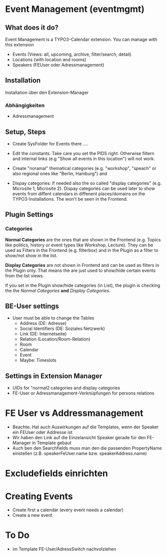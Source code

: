 # Event Management (eventmgmt)



## What does it do?

Event Management is a TYPO3-Calendar extension. You can manage with this extension

* Events (Views: all, upcoming, archive, filter/search, detail)
* Locations (with location and rooms)
* Speakers (FEUser oder Adressmanagement)

## Installation

Installation über den Extension-Manager

### Abhängigkeiten

* Adressmanagement



## Setup, Steps

* Create SysFolder for Events there ....
* Edit the constants. Take care you set the PIDS right. Otherwise filtern and internal links (e.g "Show all events in this location") will not work.

* Create "noramal" thematical categories (e.g. "workshop", "speach" or also regional ones like "Berlin, Hamburg") and
* Dispay categories: if needed also the so called "display categories" (e.g. Microsite 1, Microsite 2). Dispay categories can be used later to show events from diffent calendars in diffenent places/domains on the TYPO3-Installations. The won't be seen in the Frontend.

## Plugin Settings

### Categories

**Normal Categories** are the ones that are shown in the Frontend (e.g. Topics like politics, history or event types like Workshop, Lecture). They can be used as Filters in the Frontend (e.g. filterbox) and in the Plugin as a filter to show/not show in the list.

**Display Categories** are not shown in Frontend and can be used as filters in the Plugin only. That means the are just used to show/hide certain events from the list views.

If you set in the Plugin show/hide categories (in List), the plugin is checking the the *Normal Categories* **and** *Display Categories*.


## BE-User settings

* User must be able to change the Tables
  * Address (DE: Adresse)
  * Social Identifiers (DE: Soziales Netzwerk)
  * Link (DE: Internetseite)
  * Relation (Location/Room-Relation)
  * Room
  * Calendar
  * Event
  * Maybe: Timeslots


## Settings in Extension Manager

* UIDs for "normal2 categories and display categories
* FE-User or Adressmanagement-Verknüpfungen  for persons relations

# FE User vs Addressmanagement

* Beachte: Hat auch Auswirkungen auf die Templates, wenn der Speaker ein FEUser oder Addresse ist
* Wir haben den Link auf die Einzelansicht Speaker gerade für den FE-Manager in Template gebaut
* Auch ben den Searchfields muss man den die passenden PropertyName einstellen (z.B. speakerFeUser.name bzw. speakerAddress.name)

# Excludefields einrichten




# Creating Events

* Create first a calendar (every event needs a calendar)
* Create a new event



# To Do

* im Template FE-User/AdressSwitch nachvolziehen
